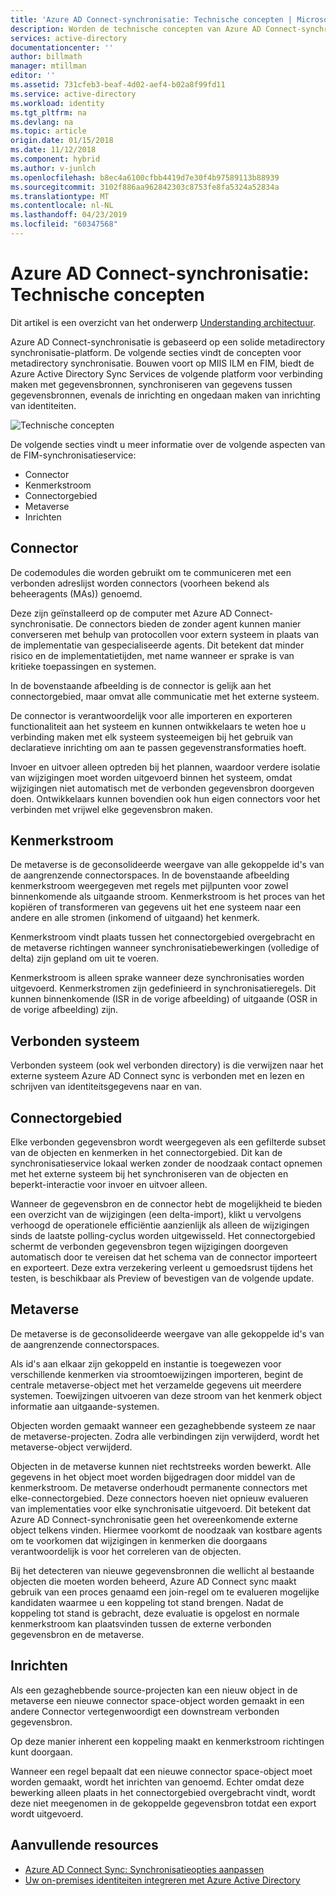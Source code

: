 ```yaml
---
title: 'Azure AD Connect-synchronisatie: Technische concepten | Microsoft Docs'
description: Worden de technische concepten van Azure AD Connect-synchronisatie.
services: active-directory
documentationcenter: ''
author: billmath
manager: mtillman
editor: ''
ms.assetid: 731cfeb3-beaf-4d02-aef4-b02a8f99fd11
ms.service: active-directory
ms.workload: identity
ms.tgt_pltfrm: na
ms.devlang: na
ms.topic: article
origin.date: 01/15/2018
ms.date: 11/12/2018
ms.component: hybrid
ms.author: v-junlch
ms.openlocfilehash: b8ec4a6100cfbb4419d7e30f4b97589113b88939
ms.sourcegitcommit: 3102f886aa962842303c8753fe8fa5324a52834a
ms.translationtype: MT
ms.contentlocale: nl-NL
ms.lasthandoff: 04/23/2019
ms.locfileid: "60347568"
---
```

# <a name="azure-ad-connect-sync-technical-concepts"></a>Azure AD Connect-synchronisatie: Technische concepten
Dit artikel is een overzicht van het onderwerp [Understanding architectuur](how-to-connect-sync-technical-concepts.md).

Azure AD Connect-synchronisatie is gebaseerd op een solide metadirectory synchronisatie-platform.
De volgende secties vindt de concepten voor metadirectory synchronisatie.
Bouwen voort op MIIS ILM en FIM, biedt de Azure Active Directory Sync Services de volgende platform voor verbinding maken met gegevensbronnen, synchroniseren van gegevens tussen gegevensbronnen, evenals de inrichting en ongedaan maken van inrichting van identiteiten.

![Technische concepten](./media/how-to-connect-sync-technical-concepts/scenario.png)

De volgende secties vindt u meer informatie over de volgende aspecten van de FIM-synchronisatieservice:

- Connector
- Kenmerkstroom
- Connectorgebied
- Metaverse
- Inrichten

## <a name="connector"></a>Connector
De codemodules die worden gebruikt om te communiceren met een verbonden adreslijst worden connectors (voorheen bekend als beheeragents (MAs)) genoemd.

Deze zijn geïnstalleerd op de computer met Azure AD Connect-synchronisatie. De connectors bieden de zonder agent kunnen manier converseren met behulp van protocollen voor extern systeem in plaats van de implementatie van gespecialiseerde agents. Dit betekent dat minder risico en de implementatietijden, met name wanneer er sprake is van kritieke toepassingen en systemen.

In de bovenstaande afbeelding is de connector is gelijk aan het connectorgebied, maar omvat alle communicatie met het externe systeem.

De connector is verantwoordelijk voor alle importeren en exporteren functionaliteit aan het systeem en kunnen ontwikkelaars te weten hoe u verbinding maken met elk systeem systeemeigen bij het gebruik van declaratieve inrichting om aan te passen gegevenstransformaties hoeft.

Invoer en uitvoer alleen optreden bij het plannen, waardoor verdere isolatie van wijzigingen moet worden uitgevoerd binnen het systeem, omdat wijzigingen niet automatisch met de verbonden gegevensbron doorgeven doen. Ontwikkelaars kunnen bovendien ook hun eigen connectors voor het verbinden met vrijwel elke gegevensbron maken.

## <a name="attribute-flow"></a>Kenmerkstroom
De metaverse is de geconsolideerde weergave van alle gekoppelde id's van de aangrenzende connectorspaces. In de bovenstaande afbeelding kenmerkstroom weergegeven met regels met pijlpunten voor zowel binnenkomende als uitgaande stroom. Kenmerkstroom is het proces van het kopiëren of transformeren van gegevens uit het ene systeem naar een andere en alle stromen (inkomend of uitgaand) het kenmerk.

Kenmerkstroom vindt plaats tussen het connectorgebied overgebracht en de metaverse richtingen wanneer synchronisatiebewerkingen (volledige of delta) zijn gepland om uit te voeren.

Kenmerkstroom is alleen sprake wanneer deze synchronisaties worden uitgevoerd. Kenmerkstromen zijn gedefinieerd in synchronisatieregels. Dit kunnen binnenkomende (ISR in de vorige afbeelding) of uitgaande (OSR in de vorige afbeelding) zijn.

## <a name="connected-system"></a>Verbonden systeem
Verbonden systeem (ook wel verbonden directory) is die verwijzen naar het externe systeem Azure AD Connect sync is verbonden met en lezen en schrijven van identiteitsgegevens naar en van.

## <a name="connector-space"></a>Connectorgebied
Elke verbonden gegevensbron wordt weergegeven als een gefilterde subset van de objecten en kenmerken in het connectorgebied.
Dit kan de synchronisatieservice lokaal werken zonder de noodzaak contact opnemen met het externe systeem bij het synchroniseren van de objecten en beperkt-interactie voor invoer en uitvoer alleen.

Wanneer de gegevensbron en de connector hebt de mogelijkheid te bieden een overzicht van de wijzigingen (een delta-import), klikt u vervolgens verhoogd de operationele efficiëntie aanzienlijk als alleen de wijzigingen sinds de laatste polling-cyclus worden uitgewisseld. Het connectorgebied schermt de verbonden gegevensbron tegen wijzigingen doorgeven automatisch door te vereisen dat het schema van de connector importeert en exporteert. Deze extra verzekering verleent u gemoedsrust tijdens het testen, is beschikbaar als Preview of bevestigen van de volgende update.

## <a name="metaverse"></a>Metaverse
De metaverse is de geconsolideerde weergave van alle gekoppelde id's van de aangrenzende connectorspaces.

Als id's aan elkaar zijn gekoppeld en instantie is toegewezen voor verschillende kenmerken via stroomtoewijzingen importeren, begint de centrale metaverse-object met het verzamelde gegevens uit meerdere systemen. Toewijzingen uitvoeren van deze stroom van het kenmerk object informatie aan uitgaande-systemen.

Objecten worden gemaakt wanneer een gezaghebbende systeem ze naar de metaverse-projecten. Zodra alle verbindingen zijn verwijderd, wordt het metaverse-object verwijderd.

Objecten in de metaverse kunnen niet rechtstreeks worden bewerkt. Alle gegevens in het object moet worden bijgedragen door middel van de kenmerkstroom. De metaverse onderhoudt permanente connectors met elke-connectorgebied. Deze connectors hoeven niet opnieuw evalueren van implementaties voor elke synchronisatie uitgevoerd. Dit betekent dat Azure AD Connect-synchronisatie geen het overeenkomende externe object telkens vinden. Hiermee voorkomt de noodzaak van kostbare agents om te voorkomen dat wijzigingen in kenmerken die doorgaans verantwoordelijk is voor het correleren van de objecten.

Bij het detecteren van nieuwe gegevensbronnen die wellicht al bestaande objecten die moeten worden beheerd, Azure AD Connect sync maakt gebruik van een proces genaamd een join-regel om te evalueren mogelijke kandidaten waarmee u een koppeling tot stand brengen.
Nadat de koppeling tot stand is gebracht, deze evaluatie is opgelost en normale kenmerkstroom kan plaatsvinden tussen de externe verbonden gegevensbron en de metaverse.

## <a name="provisioning"></a>Inrichten
Als een gezaghebbende source-projecten kan een nieuw object in de metaverse een nieuwe connector space-object worden gemaakt in een andere Connector vertegenwoordigt een downstream verbonden gegevensbron.

Op deze manier inherent een koppeling maakt en kenmerkstroom richtingen kunt doorgaan.

Wanneer een regel bepaalt dat een nieuwe connector space-object moet worden gemaakt, wordt het inrichten van genoemd. Echter omdat deze bewerking alleen plaats in het connectorgebied overgebracht vindt, wordt deze niet meegenomen in de gekoppelde gegevensbron totdat een export wordt uitgevoerd.

## <a name="additional-resources"></a>Aanvullende resources
- [Azure AD Connect Sync: Synchronisatieopties aanpassen](how-to-connect-sync-whatis.md)
- [Uw on-premises identiteiten integreren met Azure Active Directory](whatis-hybrid-identity.md)

<!--Image references-->
[1]: ./media/active-directory-aadsync-technical-concepts/ic750598.png

